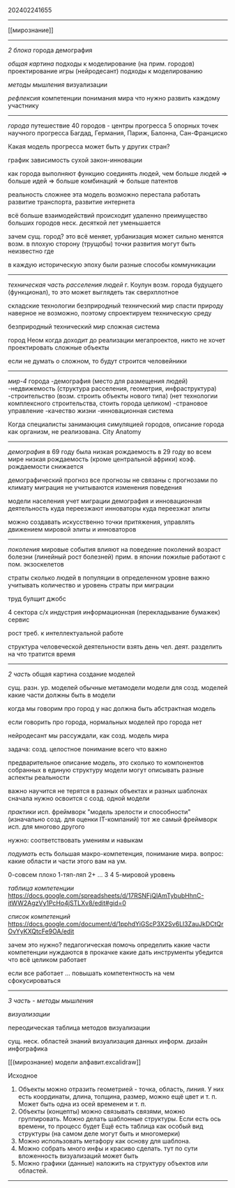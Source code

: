 202402241655
***
[[мирознание]]
***
*2 блока*
города
демография

*общая картина*
подходы к моделирование (на прим.  городов)
проектирование игры (нейродесант)
подходы к моделированию

*методы мышления*
визуализации

*рефлексия*
компетенции понимания мира
что нужно развить каждому участнику
***
*города*
путешествие
40 городов - центры прогресса
5 опорных точек научного прогресса
Багдад, Германия, Париж, Балонна, Сан-Франциско

Какая модель прогресса может быть у других стран?

график зависимость сухой закон-инновации

как города выполняют функцию соединять людей, 
чем больше людей => больше идей => больше комбинаций => больше патентов

реальность сложнее
эта модель возможно перестала работать
развитие транспорта, развитие интернета

всё больше взаимодействий происходит удаленно
преимущество больших городов неск. десяткой лет уменьшается

зачем сущ. город?
это всё меняет, 
урбанизация может сильно менятся
возм. в плохую сторону (трущобы)
точки развития могут быть неизвестно где

в каждую историческую эпоху были разные способы коммуникации

***

*техническая часть расселения людей*
г. Коулун
возм. города будущего (функционал), то это может выглядеть так
сверхплотное

складские технологии
безприродный технический мир
спасти природу наверное не возможно, 
поэтому спроектируем техническую среду

безприродный технический мир
сложная система

город Неом
когда доходит до реализации мегапроектов, 
никто не хочет проектировать сложные объекты

если не думать о сложном, 
то будут строится человейники

***

*мир-4*
города
-демография (место для размещения людей)
-недвижемость (структура расселения, геометрия, инфраструктура)
-строительство (возм. строить объекты нового типа)
(нет технологии комплексного строительства, стоить города целиком)
-страновое управление
-качество жизни
-инновационная система

Когда специалисты занимаюция симуляцией городов, 
описание города как организм, не реализована.
City Anatomy

***

*демография*
в 69 году была низкая рождаемость
в 29 году во всем мире низкая рождаемость (кроме центральной африки)
коэф. рождаемости снижается

демографический прогноз
все прогнозы не связаны с прогнозами по климату
миграция
не учитываются изменения поведения

модели населения
учет миграции
демография и инновационная деятельность
куда переезжают инноваторы
куда переезжат элиты

можно создавать искусственно точки притяжения, 
управлять движением мировой элиты и инноваторов

***

*поколения*
мировые события влияют на поведение поколений
возраст
болезни
(линейный рост болезней)
прим. в японии пожилые работают с пом. экзоскелетов

страты 
сколько людей в популяции в определенном уровне
важно учитывать количество и уровень страты при миграции

труд
булщит джобс

4 сектора
c/х
индустрия
информационная (перекладывание бумажек)
сервис

рост треб. к интеллектуальной работе

структура человеческой деятельности
взять день чел. деят. 
разделить на что тратится время

***

*2 часть*
общая картина
создание моделей

сущ. разн. ур. моделей
обычные
метамодели
модели для созд. моделей
какие части должны быть в модели

когда мы говорим про город
у нас должна быть абстрактная модель

если говорить про города, 
нормальных моделей про города нет

нейродесант
мы рассуждали, как созд. модель мира

задача:
созд. целостное понимание всего что важно

предварительное описание
модель, это сколько то компонентов собранных в единую структуру
модели могут описывать разные аспекты реальности

важно научится не терятся в разных объектах и разных шаблонах
сначала нужно освоится с созд. одной модели

*практики*
исп. фреймворк "модель зрелости и способности"
(изначально созд. для оценки IT-компаний)
тот же самый фреймворк исп. для многово другого

нужно:
соответствовать умениям и навыкам

*подумать*
есть большая макро-компетенция,
понимание мира.
вопрос:
какие области и части этого вам на ум.

0-совсем плохо
1-тяп-ляп
2+
...
3
4
5-мировой уровень

*таблица компетенции*
https://docs.google.com/spreadsheets/d/17RSNFjQlAmTybubHhnC-itWW2AgzVy1PcHo4jSTLXv8/edit#gid=0

*список компетенций*
https://docs.google.com/document/d/1pphdYiGScP3X2Sv6Ll3ZauJkDCtQrOvYyKXQtcFe9OA/edit

зачем это нужно?
педагогическая
помочь определить какие части компетенции нуждаются в прокачке
какие дать инструменты
убедится что всё целиком работает

если все работает
...
повышать компетентность
на чем сфокусироваться

***

*3 часть - методы мышления*

*визуализации*

переодическая таблица методов визуализации

сущ. неск. областей знаний
визуализация данных 
информ. дизайн
инфографика

[[(мирознание) модели алфавит.excalidraw]]

Исходное
1. Объекты можно отразить геометрией - точка, область, линия. У них есть координаты, длина, толщина, размер, можно ещё цвет и т. п. Может быть одна из осей временем и т. п.
2. Объекты (концепты) можно связывать связями, можно группировать. Можно делать шаблонные структуры.
		Если есть ось времени, то процесс будет
		Ещё есть таблица как особый вид структуры (на самом деле могут быть и многомерки)
3. Можно использовать метафору как основу для шаблона.
4. Можно собрать много инфы и красиво сделать.
		тут по сути вложенность визуализаций может быть
5. Можно графики (данные) наложить на структуру объектов или областей.

***

